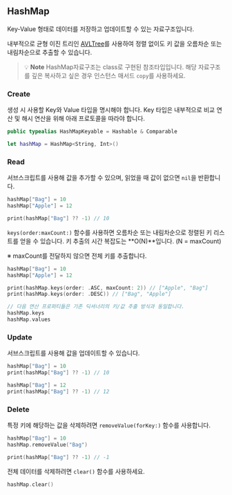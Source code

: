 
##  HashMap

Key-Value 형태로 데이터를 저장하고 업데이트할 수 있는 자료구조입니다.

내부적으로 균형 이진 트리인 [AVLTree](https://github.com/J0onYEong/AdvancedSwift/tree/main/Sources/AdvancedSwift/AVLTree)를 사용하여 정렬 없이도 키 값을 오름차순 또는 내림차순으로 추출할 수 있습니다.

> 💡 **Note**
> HashMap자료구조는 class로 구현된 참조타입입니다. 해당 자료구조를 깊은 복사하고 싶은 경우 인스턴스 매서드 `copy`를 사용하세요.

### Create

생성 시 사용할 Key와 Value 타입을 명시해야 합니다. Key 타입은 내부적으로 비교 연산 및 해시 연산을 위해 아래 프로토콜을 따라야 합니다.
```swift
public typealias HashMapKeyable = Hashable & Comparable

let hashMap = HashMap<String, Int>()
```

### Read

서브스크립트를 사용해 값을 추가할 수 있으며, 읽었을 때 값이 없으면 `nil`을 반환합니다.

```swift
hashMap["Bag"] = 10
hashMap["Apple"] = 12

print(hashMap["Bag"] ?? -1) // 10
```

`keys(order:maxCount:)` 함수를 사용하면 오름차순 또는 내림차순으로 정렬된 키 리스트를 얻을 수 있습니다.
키 추출의 시간 복잡도는 **O(N)**입니다. (N = maxCount)

※ maxCount를 전달하지 않으면 전체 키를 추출합니다.

```swift
hashMap["Bag"] = 10
hashMap["Apple"] = 12

print(hashMap.keys(order: .ASC, maxCount: 2)) // ["Apple", "Bag"]
print(hashMap.keys(order: .DESC)) // ["Bag", "Apple"]

// 다음 연산 프로퍼티들은 기존 딕셔너리의 키/값 추출 방식과 동일합니다.
hashMap.keys
hashMap.values
```

### Update

서브스크립트를 사용해 값을 업데이트할 수 있습니다.
```swift
hashMap["Bag"] = 10
print(hashMap["Bag"] ?? -1) // 10

hashMap["Bag"] = 12
print(hashMap["Bag"] ?? -1) // 12
```

### Delete

특정 키에 해당하는 값을 삭제하려면 `removeValue(forKey:)` 함수를 사용합니다.
```swift
hashMap["Bag"] = 10
hashMap.removeValue("Bag")

print(hashMap["Bag"] ?? -1) // -1
```
전체 데이터를 삭제하려면 `clear()` 함수를 사용하세요.
```swift
hashMap.clear()
```
